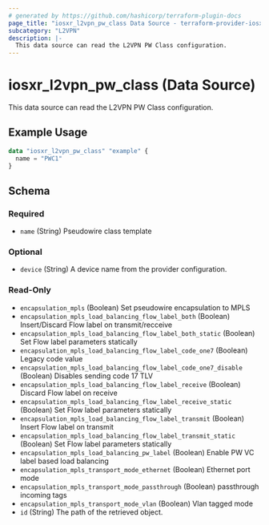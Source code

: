 ```yaml
---
# generated by https://github.com/hashicorp/terraform-plugin-docs
page_title: "iosxr_l2vpn_pw_class Data Source - terraform-provider-iosxr"
subcategory: "L2VPN"
description: |-
  This data source can read the L2VPN PW Class configuration.
---
```


# iosxr_l2vpn_pw_class (Data Source)

This data source can read the L2VPN PW Class configuration.

## Example Usage

```terraform
data "iosxr_l2vpn_pw_class" "example" {
  name = "PWC1"
}
```

<!-- schema generated by tfplugindocs -->
## Schema

### Required

- `name` (String) Pseudowire class template

### Optional

- `device` (String) A device name from the provider configuration.

### Read-Only

- `encapsulation_mpls` (Boolean) Set pseudowire encapsulation to MPLS
- `encapsulation_mpls_load_balancing_flow_label_both` (Boolean) Insert/Discard Flow label on transmit/recceive
- `encapsulation_mpls_load_balancing_flow_label_both_static` (Boolean) Set Flow label parameters statically
- `encapsulation_mpls_load_balancing_flow_label_code_one7` (Boolean) Legacy code value
- `encapsulation_mpls_load_balancing_flow_label_code_one7_disable` (Boolean) Disables sending code 17 TLV
- `encapsulation_mpls_load_balancing_flow_label_receive` (Boolean) Discard Flow label on receive
- `encapsulation_mpls_load_balancing_flow_label_receive_static` (Boolean) Set Flow label parameters statically
- `encapsulation_mpls_load_balancing_flow_label_transmit` (Boolean) Insert Flow label on transmit
- `encapsulation_mpls_load_balancing_flow_label_transmit_static` (Boolean) Set Flow label parameters statically
- `encapsulation_mpls_load_balancing_pw_label` (Boolean) Enable PW VC label based load balancing
- `encapsulation_mpls_transport_mode_ethernet` (Boolean) Ethernet port mode
- `encapsulation_mpls_transport_mode_passthrough` (Boolean) passthrough incoming tags
- `encapsulation_mpls_transport_mode_vlan` (Boolean) Vlan tagged mode
- `id` (String) The path of the retrieved object.
